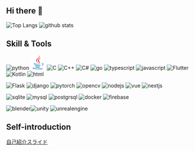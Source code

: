 ## Hi there 👋

<p align="left"> 
  <img alt="Top Langs" height="150px" src="https://github-readme-stats.vercel.app/api/top-langs/?username=hato72&layout=compact&show_icons=true&theme=onedark" />
  <img alt="github stats" height="150px" src="https://github-readme-stats.vercel.app/api?username=hato72&theme=onedark&show_icons=ture" />
</p>

## Skill & Tools

<!-- 
<a href="https://ja.wikipedia.org/wiki/C%2B%2B" target="_blank"> 
<img src="" width="0" height="40"/></a> 
-->

<img src="https://cdn.jsdelivr.net/gh/devicons/devicon@latest/icons/python/python-original.svg" alt="python" width="40" height="40"/> <img src="https://raw.githubusercontent.com/devicons/devicon/master/icons/java/java-original.svg" alt="java" width="40" height="40" /> <img src="https://cdn.jsdelivr.net/gh/devicons/devicon@latest/icons/c/c-original.svg" alt="C" width="40" height="40" /> <img src="https://cdn.jsdelivr.net/gh/devicons/devicon@latest/icons/cplusplus/cplusplus-original.svg" alt="C++" width="40" height="40" /> <img src="https://cdn.jsdelivr.net/gh/devicons/devicon@latest/icons/csharp/csharp-original.svg" alt="C#" width="40" height="40" /> <img src="https://cdn.jsdelivr.net/gh/devicons/devicon@latest/icons/go/go-original-wordmark.svg" alt="go" width="40" height="40" /> <img src="https://miro.medium.com/max/816/1*TpbxEQy4ckB-g31PwUQPlg.png" alt="typescript" width="40" height="40" /> <img src="https://cdn.jsdelivr.net/gh/devicons/devicon@latest/icons/javascript/javascript-original.svg" alt="javascript" width="40" height="40" /> <img src="https://cdn.jsdelivr.net/gh/devicons/devicon@latest/icons/flutter/flutter-original.svg" alt="Flutter" width="40" height="40"/> <img src="https://cdn.jsdelivr.net/gh/devicons/devicon@latest/icons/kotlin/kotlin-original-wordmark.svg" alt="Kotlin" width="40" height="40"/> <img src="https://cdn.jsdelivr.net/gh/devicons/devicon@latest/icons/html5/html5-original.svg" alt="html" width="40" height="40"/>

<img src="https://cdn.jsdelivr.net/gh/devicons/devicon@latest/icons/flask/flask-original.svg" alt="Flask" width="40" height="40"/> <img src="https://cdn.jsdelivr.net/gh/devicons/devicon@latest/icons/django/django-plain.svg" alt="django" width="40" height="40"/> <img src="https://cdn.jsdelivr.net/gh/devicons/devicon@latest/icons/pytorch/pytorch-original.svg" alt="pytorch" width="40" height="40" /> <img src="https://cdn.jsdelivr.net/gh/devicons/devicon@latest/icons/opencv/opencv-original.svg" alt="opencv" width="40" height="40" /> <img src="https://upload.wikimedia.org/wikipedia/commons/thumb/d/d9/Node.js_logo.svg/1200px-Node.js_logo.svg.png" alt="nodejs" width="60" height="40" /> <img src="https://cdn.jsdelivr.net/gh/devicons/devicon@latest/icons/vuejs/vuejs-original.svg" alt="vue" width="40" height="40" /> <img src="https://i.imgur.com/xRPAKSY.png" alt="nextjs" width="41" height="41" />

<img src="https://cdn.jsdelivr.net/gh/devicons/devicon@latest/icons/sqlite/sqlite-original.svg" alt="sqlite" width="40" height="40" /> <img src="https://i.imgur.com/DhItfPT.png" alt="mysql" width="55" height="37" /> <img src="https://i.imgur.com/Vue1PQc.png" alt="postgrsql" width="43" height="40" /> <img src="https://i.imgur.com/bg9mF8Z.png" alt="docker" width="43" height="40" /> <img src="https://cdn.jsdelivr.net/gh/devicons/devicon@latest/icons/firebase/firebase-original.svg" alt="firebase" width="43" height="40" />

<img src="https://cdn.jsdelivr.net/gh/devicons/devicon@latest/icons/blender/blender-original.svg" alt="blender" width="60" height="40" /><img src="https://cdn.jsdelivr.net/gh/devicons/devicon@latest/icons/unity/unity-original.svg" alt="unity" width="40" height="40"/> <img src="https://cdn.jsdelivr.net/gh/devicons/devicon@latest/icons/unrealengine/unrealengine-original.svg" alt="unrealengine" width="40" height="40"/>
<!-- https://devicon.dev/-->
<!-- -->
<!-- -->


<!--
**hato72/hato72** is a ✨ _special_ ✨ repository because its `README.md` (this file) appears on your GitHub profile.

Here are some ideas to get you started:

- 🔭 I’m currently working on ...
- 🌱 I’m currently learning ...
- 👯 I’m looking to collaborate on ...
- 🤔 I’m looking for help with ...
- 💬 Ask me about ...
- 📫 How to reach me: ...
- 😄 Pronouns: ...
- ⚡ Fun fact: ...
-->

## Self-introduction 
[自己紹介スライド](https://www.canva.com/design/DAF574sieGw/li2lxoA72ITE3MXADvLcpw/view?utm_content=DAF574sieGw&utm_campaign=designshare&utm_medium=link&utm_source=editor)
